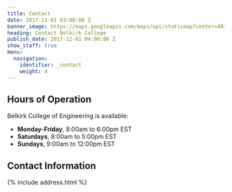 ```yaml
---
title: Contact
date: 2017-11-01 03:00:00 Z
banner_image: https://maps.googleapis.com/maps/api/staticmap?center=487+university+ave,+new+york+city&zoom=12&scale=2&size=600x290&maptype=satellite&format=png&visual_refresh=true&markers=size:mid%7Ccolor:0xff0000%7Clabel:1%7C500+university+ave,+new+york+city
heading: Contact Belkirk College
publish_date: 2017-12-01 04:00:00 Z
show_staff: true
menu:
  navigation:
    identifier: _contact
    weight: 4
---
```


## Hours of Operation
Belkirk College of Engineering is available:

- **Monday-Friday**, 8:00am to 6:00pm EST
- **Saturdays**, 8:00am to 5:00pm EST
- **Sundays**, 9:00am to 12:00pm EST

## Contact Information
{% include address.html %}
